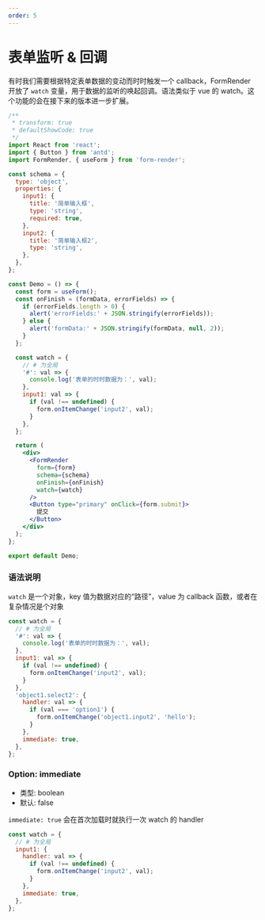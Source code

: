 ```yaml
---
order: 5
---
```


# 表单监听 & 回调

有时我们需要根据特定表单数据的变动而时时触发一个 callback，FormRender 开放了 `watch` 变量，用于数据的监听的唤起回调。语法类似于 vue 的 watch。这个功能的会在接下来的版本进一步扩展。

```jsx
/**
 * transform: true
 * defaultShowCode: true
 */
import React from 'react';
import { Button } from 'antd';
import FormRender, { useForm } from 'form-render';

const schema = {
  type: 'object',
  properties: {
    input1: {
      title: '简单输入框',
      type: 'string',
      required: true,
    },
    input2: {
      title: '简单输入框2',
      type: 'string',
    },
  },
};

const Demo = () => {
  const form = useForm();
  const onFinish = (formData, errorFields) => {
    if (errorFields.length > 0) {
      alert('errorFields:' + JSON.stringify(errorFields));
    } else {
      alert('formData:' + JSON.stringify(formData, null, 2));
    }
  };

  const watch = {
    // # 为全局
    '#': val => {
      console.log('表单的时时数据为：', val);
    },
    input1: val => {
      if (val !== undefined) {
        form.onItemChange('input2', val);
      }
    },
  };

  return (
    <div>
      <FormRender
        form={form}
        schema={schema}
        onFinish={onFinish}
        watch={watch}
      />
      <Button type="primary" onClick={form.submit}>
        提交
      </Button>
    </div>
  );
};

export default Demo;
```

### 语法说明

`watch` 是一个对象，key 值为数据对应的“路径”，value 为 callback 函数，或者在复杂情况是个对象

```js
const watch = {
  // # 为全局
  '#': val => {
    console.log('表单的时时数据为：', val);
  },
  input1: val => {
    if (val !== undefined) {
      form.onItemChange('input2', val);
    }
  },
  'object1.select2': {
    handler: val => {
      if (val === 'option1') {
        form.onItemChange('object1.input2', 'hello');
      }
    },
    immediate: true,
  },
};
```

### Option: immediate

- 类型: boolean
- 默认: false

`immediate: true` 会在首次加载时就执行一次 watch 的 handler

```js
const watch = {
  // # 为全局
  input1: {
    handler: val => {
      if (val !== undefined) {
        form.onItemChange('input2', val);
      }
    },
    immediate: true,
  },
};
```
